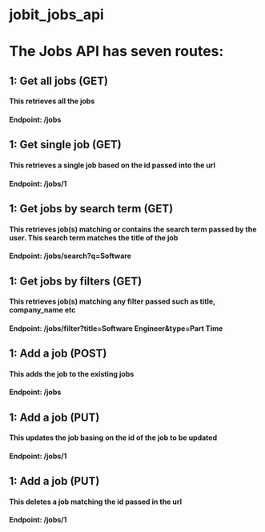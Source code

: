 # jobit_jobs_api

# The Jobs API has seven routes:

## 1: Get all jobs (GET)
#### This retrieves all the jobs
#### Endpoint:  /jobs

## 1: Get single job (GET)
#### This retrieves a single job based on the id passed into the url
#### Endpoint:  /jobs/1

## 1: Get jobs by search term (GET)
#### This retrieves job(s) matching or contains the search term passed by the user. This search term matches the title of the job
#### Endpoint:  /jobs/search?q=Software

## 1: Get jobs by filters (GET)
#### This retrieves job(s) matching any filter passed such as title, company_name etc
#### Endpoint:  /jobs/filter?title=Software Engineer&type=Part Time

## 1: Add a job (POST)
#### This adds the job to the existing jobs
#### Endpoint:  /jobs

## 1: Add a job (PUT)
#### This updates the job basing on the id of the job to be updated
#### Endpoint:  /jobs/1

## 1: Add a job (PUT)
#### This deletes a job matching the id passed in the url
#### Endpoint:  /jobs/1
